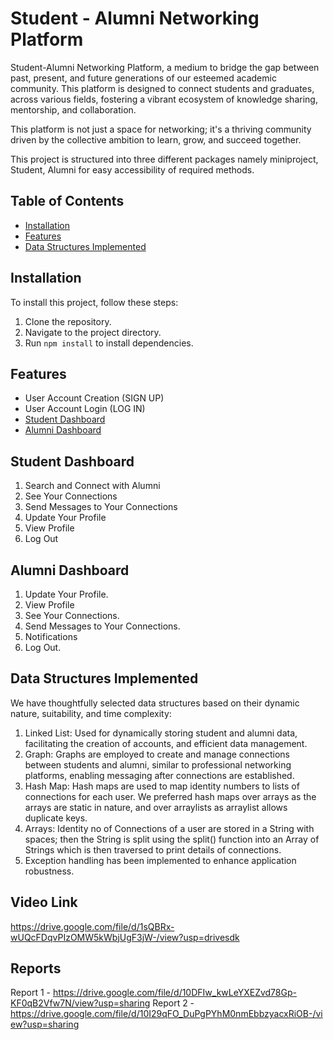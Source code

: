 # Student - Alumni Networking Platform

Student-Alumni Networking Platform, a medium to bridge the gap between past, present, and future generations of our esteemed academic community. This platform is designed to connect students and graduates, across various fields, fostering a vibrant ecosystem of knowledge sharing, mentorship, and collaboration.

This platform is not just a space for networking; it's a thriving community driven by the collective ambition to learn, grow, and succeed together.

This project is structured into three different packages namely miniproject, Student, Alumni for easy accessibility of required methods.


## Table of Contents
- [Installation](#installation)
- [Features](#features)
- [Data Structures Implemented](#data-structures-implemented)

## Installation

To install this project, follow these steps:

   1. Clone the repository.
   2. Navigate to the project directory.
   3. Run ``
          npm install
       ``
       to install dependencies.



## Features

- User Account Creation (SIGN UP)
- User Account Login (LOG IN)
- [Student Dashboard](#student-dashboard)
- [Alumni Dashboard](#alumni-dashboard)


## Student Dashboard
1. Search and Connect with Alumni
2. See Your Connections
3. Send Messages to Your Connections
4. Update Your Profile
5. View Profile
6. Log Out
## Alumni Dashboard
1. Update Your Profile.
2. View Profile
3. See Your Connections.
4. Send Messages to Your Connections.
5. Notifications
6. Log Out.
## Data Structures Implemented
We have thoughtfully selected data structures based on their dynamic nature, suitability, and time complexity:

1. Linked List: Used for dynamically storing student and alumni data, facilitating the creation of accounts, and efficient data management.
2. Graph: Graphs are employed to create and manage connections between students and alumni, similar to professional networking platforms, enabling messaging after connections are established.
3. Hash Map: Hash maps are used to map identity numbers to lists of connections for each user. We preferred hash maps over arrays as the arrays are static in nature, and over arraylists as arraylist allows duplicate keys.
4. Arrays: Identity no of Connections of a user are stored in a String with spaces; then the String is split using the split() function into an Array of Strings which is then traversed to print details of connections.
5. Exception handling has been implemented to enhance application robustness.

## Video Link
https://drive.google.com/file/d/1sQBRx-wUQcFDqvPIzOMW5kWbjUgF3jW-/view?usp=drivesdk

## Reports
Report 1 - https://drive.google.com/file/d/10DFIw_kwLeYXEZvd78Gp-KF0qB2Vfw7N/view?usp=sharing
Report 2 - https://drive.google.com/file/d/10I29qFO_DuPgPYhM0nmEbbzyacxRiOB-/view?usp=sharing
